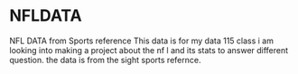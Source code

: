 # NFLDATA
NFL DATA from Sports reference 
This data is for my data 115 class i am looking into making a project about the nf l and its stats to answer different question. the data is from the sight sports refernce. 
